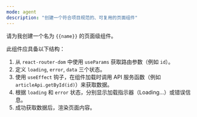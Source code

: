 ```yaml
---
mode: agent
description: "创建一个符合项目规范的、可复用的页面组件"
---
```

请为我创建一个名为 `{{name}}` 的页面级组件。

此组件应具备以下结构：
1.  从 `react-router-dom` 中使用 `useParams` 获取路由参数（例如 `id`）。
2.  定义 `loading`, `error`, `data` 三个状态。
3.  使用 `useEffect` 钩子，在组件加载时调用 API 服务函数（例如 `articleApi.getById(id)`）来获取数据。
4.  根据 `loading` 和 `error` 状态，分别显示加载指示器（Loading...）或错误信息。
5.  成功获取数据后，渲染页面内容。